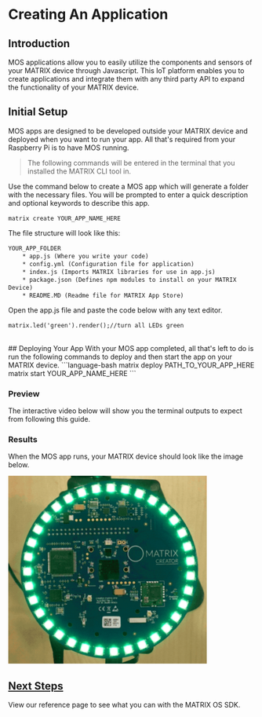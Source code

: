 <h1 style="padding-top: 0">Creating An Application</h1>

## Introduction
MOS applications allow you to easily utilize the components and sensors of your MATRIX device through Javascript. This IoT platform enables you to create applications and integrate them with any third party API to expand the functionality of your MATRIX device.

## Initial Setup
MOS apps are designed to be developed outside your MATRIX device and deployed when you want to run your app. All that's required from your Raspberry Pi is to have MOS running.
>The following commands will be entered in the terminal that you installed the MATRIX CLI tool in.

Use the command below to create a MOS app which will generate a folder with the necessary files. You will be prompted to enter a quick description and optional keywords to describe this app.

```language-bash
matrix create YOUR_APP_NAME_HERE
```
The file structure will look like this:
```
YOUR_APP_FOLDER
    * app.js (Where you write your code)
    * config.yml (Configuration file for application)
    * index.js (Imports MATRIX libraries for use in app.js)
    * package.json (Defines npm modules to install on your MATRIX Device)
    * README.MD (Readme file for MATRIX App Store)
```

Open the app.js file and paste the code below with any text editor.
```language-javascript
matrix.led('green').render();//turn all LEDs green
```

<br/>
## Deploying Your App
With your MOS app completed, all that's left to do is run the following commands to deploy and then start the app on your MATRIX device.
```language-bash
matrix deploy PATH_TO_YOUR_APP_HERE
matrix start YOUR_APP_NAME_HERE
```
<h3 style="padding-top: 0">Preview</h3>
The interactive video below will show you the terminal outputs to expect from following this guide.
<script src="https://asciinema.org/a/MtmfX3q0tZxtrI4QwJ6t0COFe.js" id="asciicast-MtmfX3q0tZxtrI4QwJ6t0COFe" async></script>
<h3 style="padding-top: 0">Results</h3>
When the MOS app runs, your MATRIX device should look like the image below.

![](/matrix-os/img/green-led-test.png)

## [Next Steps](../reference)
View our reference page to see what you can with the MATRIX OS SDK.